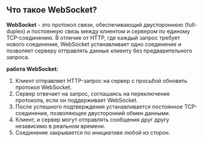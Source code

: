 ## Что такое WebSocket?

**WebSocket** - это протокол связи, обеспечивающий двустороннюю (full-duplex) и постоянную связь между клиентом и сервером по единому TCP-соединению. В отличие от HTTP, где каждый запрос требует нового соединения, WebSocket устанавливает одно соединение и позволяет серверу отправлять данные клиенту без предварительного запроса.

**работа WebSocket:**

1. Клиент отправляет HTTP-запрос на сервер с просьбой обновить протокол WebSocket.
2. Сервер отвечает на запрос, соглашаясь на переключение протокола, если он поддерживает WebSocket.
3. После успешного подтверждения устанавливается постоянное TCP-соединение, позволяющее двусторонний обмен данными.
4. Клиент, и сервер могут отправлять сообщения друг другу независимо в реальном времени.
5. Соединение закрывается по инициативе любой из сторон.